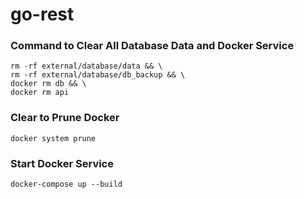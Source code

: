 # go-rest

### Command to Clear All Database Data and Docker Service

    rm -rf external/database/data && \
    rm -rf external/database/db_backup && \
    docker rm db && \
    docker rm api

### Clear to Prune Docker

    docker system prune

### Start Docker Service

    docker-compose up --build
